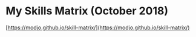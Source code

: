 # My Skills Matrix (October 2018)

[https://modjo.github.io/skill-matrix/](https://modjo.github.io/skill-matrix/)
